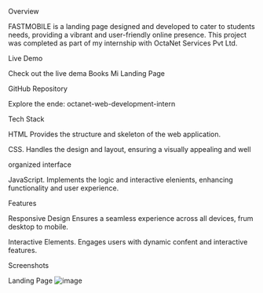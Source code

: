 
Overview

FASTMOBILE is a landing page designed and developed to cater to students needs, providing a vibrant and user-friendly online presence. This project was completed as part of my internship with OctaNet Services Pvt Ltd.

Live Demo

Check out the live dema Books Mi Landing Page

GitHub Repository

Explore the ende: octanet-web-development-intern

Tech Stack

HTML Provides the structure and skeleton of the web application.

CSS. Handles the design and layout, ensuring a visually appealing and well

organized interface

JavaScript. Implements the logic and interactive elenients, enhancing functionality and user experience.

Features

Responsive Design Ensures a seamless experience across all devices, frum desktop to mobile.

Interactive Elements. Engages users with dynamic confent and interactive features.

Screenshots

Landing Page
![image](https://github.com/user-attachments/assets/be665094-88a2-49ff-acb0-048477e65709)
